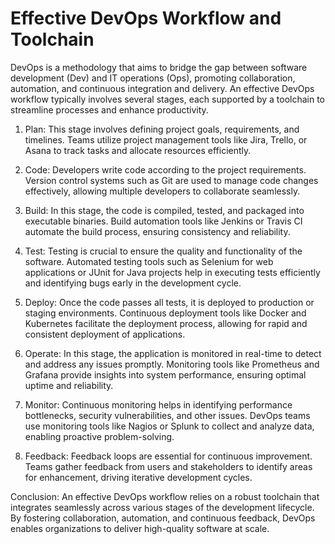 # Effective DevOps Workflow and Toolchain

DevOps is a methodology that aims to bridge the gap between software development (Dev) and IT operations (Ops), promoting collaboration, automation, and continuous integration and delivery. An effective DevOps workflow typically involves several stages, each supported by a toolchain to streamline processes and enhance productivity.

1. Plan:
This stage involves defining project goals, requirements, and timelines. Teams utilize project management tools like Jira, Trello, or Asana to track tasks and allocate resources efficiently.

2. Code:
Developers write code according to the project requirements. Version control systems such as Git are used to manage code changes effectively, allowing multiple developers to collaborate seamlessly.

3. Build:
In this stage, the code is compiled, tested, and packaged into executable binaries. Build automation tools like Jenkins or Travis CI automate the build process, ensuring consistency and reliability.

4. Test:
Testing is crucial to ensure the quality and functionality of the software. Automated testing tools such as Selenium for web applications or JUnit for Java projects help in executing tests efficiently and identifying bugs early in the development cycle.

5. Deploy:
Once the code passes all tests, it is deployed to production or staging environments. Continuous deployment tools like Docker and Kubernetes facilitate the deployment process, allowing for rapid and consistent deployment of applications.

6. Operate:
In this stage, the application is monitored in real-time to detect and address any issues promptly. Monitoring tools like Prometheus and Grafana provide insights into system performance, ensuring optimal uptime and reliability.

7. Monitor:
Continuous monitoring helps in identifying performance bottlenecks, security vulnerabilities, and other issues. DevOps teams use monitoring tools like Nagios or Splunk to collect and analyze data, enabling proactive problem-solving.

8. Feedback:
Feedback loops are essential for continuous improvement. Teams gather feedback from users and stakeholders to identify areas for enhancement, driving iterative development cycles.

Conclusion:
An effective DevOps workflow relies on a robust toolchain that integrates seamlessly across various stages of the development lifecycle. By fostering collaboration, automation, and continuous feedback, DevOps enables organizations to deliver high-quality software at scale.
